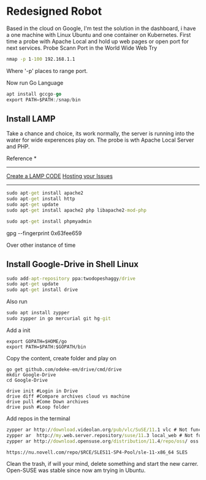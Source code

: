 # Redesigned Robot

Based in the cloud on Google, I'm test the solution in the dashboard, i have a one machine with Linux Ubuntu and one container on Kubernetes.
First time a probe with Apache Local and hold up web pages or open port for next services.
Probe Scann Port in the World Wide Web
Try
```cmd
nmap -p 1-100 192.168.1.1
```
Where '-p' places to range port.


Now run Go Language
```go
apt install gccgo-go
export PATH=$PATH:/snap/bin
```
## Install LAMP
Take a chance and choice, its work normally, the server is running into the water for wide experences play on.
The probe is wth Apache Local Server and PHP.

Reference *
___________________________
[Create a LAMP CODE](https://cloud.google.com/community/tutorials/setting-up-lamp#setting-up-dns%3Fhl=es)
[Hosting your Issues](https://cloud.google.com/storage/docs/hosting-static-website)
___________________________

```cmd
sudo apt-get install apache2
sudo apt-get install http
sudo apt-get update
sudo apt-get install apache2 php libapache2-mod-php

sudo apt-get install phpmyadmin
```

gpg --fingerprint 0x63fee659


Over other instance of time
## Install Google-Drive in Shell Linux
```cmd
sudo add-apt-repository ppa:twodopeshaggy/drive
sudo apt-get update
sudo apt-get install drive
```
Also run
```cmd
sudo apt install zypper
sudo zypper in go mercurial git hg-git
```
Add a init
```shell
export GOPATH=$HOME/go
export PATH=$PATH:$GOPATH/bin
```
Copy the content, create folder and play on
```shell
go get github.com/odeke-em/drive/cmd/drive
mkdir Google-Drive
cd Google-Drive

drive init #Login in Drive
drive diff #Compare archives cloud vs machine
drive pull #Come Down archives
drive push #Loop folder
```

Add repos in the terminal
```cmd
zypper ar http://download.videolan.org/pub/vlc/SuSE/11.1 vlc # Not functional
zypper ar  http://my.web.server.repository/suse/11.3 local_web # Not functional  
zypper ar http://download.opensuse.org/distribution/11.4/repo/oss/ oss

https://nu.novell.com/repo/$RCE/SLES11-SP4-Pool/sle-11-x86_64 SLES
```

Clean the trash, if will your mind, delete something and start the new carrer. Open-SUSE was stable since now am trying in Ubuntu. 
